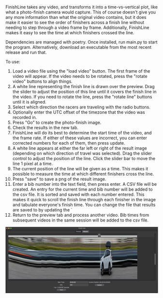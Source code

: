 FinishLine takes any video, and transforms it into a time-vs-vertical plot, like what
a photo-finish camera would capture. This of course doesn't give you any more information
than what the original video contains, but it does make it easier to see the order of
finishers across a finish line without needing to step through a video frame by frame.
Additionally, FinishLine makes it easy to see the time at which finishers crossed the 
line.

Dependencies are managed with poetry. Once installed, run main.py to start the program. Alternatively, download an executable from the most recent release and run that.

To use:
1. Load a video file using the "load video" button. The first frame of the video will appear. If the video needs to be rotated, press the "rotate video" buttons to align things.
2. A white line representing the finish line is drawn over the preview. Drag the slider to adjust the position of this line until it covers the finish line in the video. If you need to rotate the line, press the "rotate line" buttons until it is aligned.
3. Select which direction the racers are traveling with the radio buttons.
4. Optionally enter the UTC offset of the timezone that the video was recorded in.
5. Press "Go" to create the photo-finish image.
6. Check the results in the new tab. 
7. FinishLine will do its best to determine the start time of the video, and the frame rate. If either of these values are incorrect, you can enter corrected numbers for each of them, then press update. 
8. A white line appears at either the far left or right of the result image (depending on which direction of travel was selected). Drag the slider control to adjust the position of the line. Click the slider bar to move the line 1 pixel at a time.
9. The current position of the line will be given as a time. This makes it possible to measure the time at which different finishers cross the line. 
10. Press "save" to save a png of the result image.
11. Enter a bib number into the text field, then press enter. A CSV file will be created. An entry for the current time and bib number will be added to the csv file. It is sorted and saved with each number entered. This makes it quick to scroll the finish line through each finisher in the image and tabulate everyone's finish time. You can change the file that results are saved to by updating the `
12. Return to the preview tab and process another video. Bib times from subsequent videos in the same session will be added to the csv file.

![Example](example.png)
